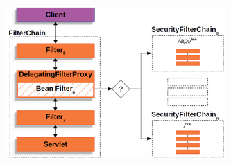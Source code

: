 

![](https://github.com/jiaying2001/CocoaDessert/blob/main/doc/SpringSecurity/img/multi-securityfilterchain.png)



